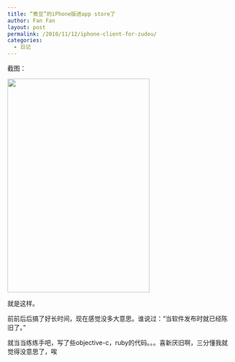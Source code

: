 ```yaml
---
title: “煮豆”的iPhone版进app store了
author: Fan Fan
layout: post
permalink: /2010/11/12/iphone-client-for-zudou/
categories:
  - 日记
---
```

截图：

[<img class="alignnone size-full wp-image-857" title="Screenshot 2010.10.15 15.21.34" src="http://fkpwolf.net/WordPress/wp-content/uploads/2010/11/Screenshot-2010.10.15-15.21.34.png" alt="" width="320" height="480" />][1]

就是这样。

前前后后搞了好长时间，现在感觉没多大意思。谁说过：“当软件发布时就已经陈旧了。”

就当当练练手吧，写了些objective-c，ruby的代码。。。喜新厌旧啊，三分懂我就觉得没意思了，唉

 [1]: http://fkpwolf.net/WordPress/wp-content/uploads/2010/11/Screenshot-2010.10.15-15.21.34.png